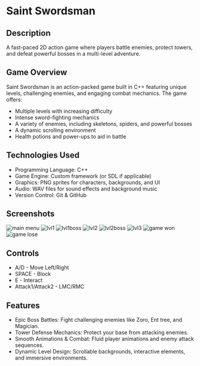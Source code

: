 # Saint Swordsman

## Description
A fast-paced 2D action game where players battle enemies, protect towers, and defeat powerful bosses in a multi-level adventure.

## Game Overview
Saint Swordsman is an action-packed game built in C++ featuring unique levels, challenging enemies, and engaging combat mechanics. The game offers:
- Multiple levels with increasing difficulty
- Intense sword-fighting mechanics
- A variety of enemies, including skeletons, spiders, and powerful bosses
- A dynamic scrolling environment
- Health potions and power-ups to aid in battle

## Technologies Used
- Programming Language: C++
- Game Engine: Custom framework (or SDL if applicable)
- Graphics: PNG sprites for characters, backgrounds, and UI
- Audio: WAV files for sound effects and background music
- Version Control: Git & GitHub

## Screenshots
![main menu](https://github.com/user-attachments/assets/432e7e38-ba77-4c89-8932-b2f8c3742ee4)
![lvl1](https://github.com/user-attachments/assets/8a3c7111-d455-436e-96df-92861f889705)
![lvl1boss](https://github.com/user-attachments/assets/cab5fb99-4f92-4a1d-b7c9-e22bcafa07d3)
![lvl2](https://github.com/user-attachments/assets/da4bde44-6b8a-4b2d-b9c8-33d80ad2ec74)
![lvl2boss](https://github.com/user-attachments/assets/0a5e10e7-a586-48e1-a2ab-73a66e106ee7)
![lvl3](https://github.com/user-attachments/assets/5e885f2e-8304-4950-aab5-54120b0e8f77)
![game won](https://github.com/user-attachments/assets/d0fb336b-f29e-4569-8c49-e8c60474f0ab)
![game lose](https://github.com/user-attachments/assets/3da23b3f-d40d-4b71-8b47-f5c8c246bece)

## Controls
- A/D - Move Left/Right
- SPACE - Block
- E - Interact
- Attack1/Attack2 - LMC/RMC

## Features
- Epic Boss Battles: Fight challenging enemies like Zoro, Ent tree, and Magician.
- Tower Defense Mechanics: Protect your base from attacking enemies.
- Smooth Animations & Combat: Fluid player animations and enemy attack sequences.
- Dynamic Level Design: Scrollable backgrounds, interactive elements, and immersive environments.

